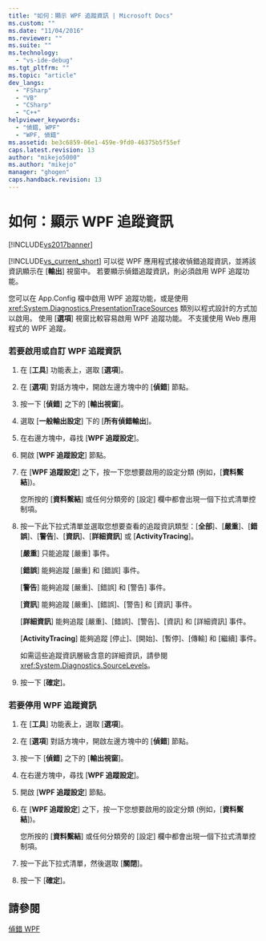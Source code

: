 ```yaml
---
title: "如何：顯示 WPF 追蹤資訊 | Microsoft Docs"
ms.custom: ""
ms.date: "11/04/2016"
ms.reviewer: ""
ms.suite: ""
ms.technology: 
  - "vs-ide-debug"
ms.tgt_pltfrm: ""
ms.topic: "article"
dev_langs: 
  - "FSharp"
  - "VB"
  - "CSharp"
  - "C++"
helpviewer_keywords: 
  - "偵錯, WPF"
  - "WPF, 偵錯"
ms.assetid: be3c6859-06e1-459e-9fd0-46375b5f55ef
caps.latest.revision: 13
author: "mikejo5000"
ms.author: "mikejo"
manager: "ghogen"
caps.handback.revision: 13
---
```

# 如何：顯示 WPF 追蹤資訊
[!INCLUDE[vs2017banner](../code-quality/includes/vs2017banner.md)]

[!INCLUDE[vs_current_short](../code-quality/includes/vs_current_short_md.md)] 可以從 WPF 應用程式接收偵錯追蹤資訊，並將該資訊顯示在 \[**輸出**\] 視窗中。  若要顯示偵錯追蹤資訊，則必須啟用 WPF 追蹤功能。  
  
 您可以在 App.Config 檔中啟用 WPF 追蹤功能，或是使用 <xref:System.Diagnostics.PresentationTraceSources> 類別以程式設計的方式加以啟用。  使用 \[**選項**\] 視窗比較容易啟用 WPF 追蹤功能。  不支援使用 Web 應用程式的 WPF 追蹤。  
  
### 若要啟用或自訂 WPF 追蹤資訊  
  
1.  在 \[**工具**\] 功能表上，選取 \[**選項**\]。  
  
2.  在 \[**選項**\] 對話方塊中，開啟左邊方塊中的 \[**偵錯**\] 節點。  
  
3.  按一下 \[**偵錯**\] 之下的 \[**輸出視窗**\]。  
  
4.  選取 \[**一般輸出設定**\] 下的 \[**所有偵錯輸出**\]。  
  
5.  在右邊方塊中，尋找 \[**WPF 追蹤設定**\]。  
  
6.  開啟 \[**WPF 追蹤設定**\] 節點。  
  
7.  在 \[**WPF 追蹤設定**\] 之下，按一下您想要啟用的設定分類 \(例如，\[**資料繫結**\]\)。  
  
     您所按的 \[**資料繫結**\] 或任何分類旁的 \[設定\] 欄中都會出現一個下拉式清單控制項。  
  
8.  按一下此下拉式清單並選取您想要查看的追蹤資訊類型：\[**全部**\]、\[**嚴重**\]、\[**錯誤**\]、\[**警告**\]、\[**資訊**\]、\[**詳細資訊**\] 或 \[**ActivityTracing**\]。  
  
     \[**嚴重**\] 只能追蹤 \[嚴重\] 事件。  
  
     \[**錯誤**\] 能夠追蹤 \[嚴重\] 和 \[錯誤\] 事件。  
  
     \[**警告**\] 能夠追蹤 \[嚴重\]、\[錯誤\] 和 \[警告\] 事件。  
  
     \[**資訊**\] 能夠追蹤 \[嚴重\]、\[錯誤\]、\[警告\] 和 \[資訊\] 事件。  
  
     \[**詳細資訊**\] 能夠追蹤 \[嚴重\]、\[錯誤\]、\[警告\]、\[資訊\] 和 \[詳細資訊\] 事件。  
  
     \[**ActivityTracing**\] 能夠追蹤 \[停止\]、\[開始\]、\[暫停\]、\[傳輸\] 和 \[繼續\] 事件。  
  
     如需這些追蹤資訊層級含意的詳細資訊，請參閱 <xref:System.Diagnostics.SourceLevels>。  
  
9. 按一下 \[**確定**\]。  
  
### 若要停用 WPF 追蹤資訊  
  
1.  在 \[**工具**\] 功能表上，選取 \[**選項**\]。  
  
2.  在 \[**選項**\] 對話方塊中，開啟左邊方塊中的 \[**偵錯**\] 節點。  
  
3.  按一下 \[**偵錯**\] 之下的 \[**輸出視窗**\]。  
  
4.  在右邊方塊中，尋找 \[**WPF 追蹤設定**\]。  
  
5.  開啟 \[**WPF 追蹤設定**\] 節點。  
  
6.  在 \[**WPF 追蹤設定**\] 之下，按一下您想要啟用的設定分類 \(例如，\[**資料繫結**\]\)。  
  
     您所按的 \[**資料繫結**\] 或任何分類旁的 \[設定\] 欄中都會出現一個下拉式清單控制項。  
  
7.  按一下此下拉式清單，然後選取 \[**關閉**\]。  
  
8.  按一下 \[**確定**\]。  
  
## 請參閱  
 [偵錯 WPF](../debugger/debugging-wpf.md)